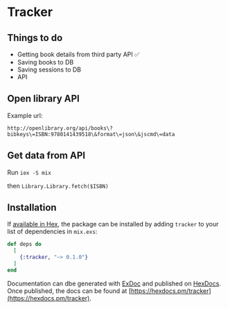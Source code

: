 # Tracker

## Things to do
- Getting book details from third party API ✅
- Saving books to DB
- Saving sessions to DB
- API

## Open library API

Example url:

`http://openlibrary.org/api/books\?bibkeys\=ISBN:9780141439518\&format\=json\&jscmd\=data`

## Get data from API

Run `iex -S mix`

then `Library.Library.fetch($ISBN)`

## Installation

If [available in Hex](https://hex.pm/docs/publish), the package can be installed
by adding `tracker` to your list of dependencies in `mix.exs`:

```elixir
def deps do
  [
    {:tracker, "~> 0.1.0"}
  ]
end
```

Documentation can dbe generated with [ExDoc](https://github.com/elixir-lang/ex_doc)
and published on [HexDocs](https://hexdocs.pm). Once published, the docs can
be found at [https://hexdocs.pm/tracker](https://hexdocs.pm/tracker).
